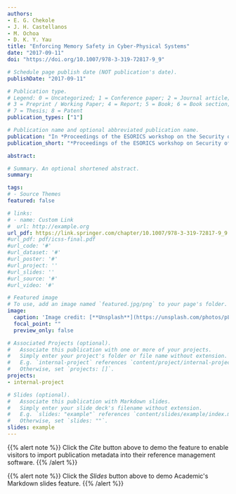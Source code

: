 ```yaml
---
authors:
- E. G. Chekole
- J. H. Castellanos
- M. Ochoa 
- D. K. Y. Yau
title: "Enforcing Memory Safety in Cyber-Physical Systems"
date: "2017-09-11"
doi: "https://doi.org/10.1007/978-3-319-72817-9_9"

# Schedule page publish date (NOT publication's date).
publishDate: "2017-09-11"

# Publication type.
# Legend: 0 = Uncategorized; 1 = Conference paper; 2 = Journal article;
# 3 = Preprint / Working Paper; 4 = Report; 5 = Book; 6 = Book section;
# 7 = Thesis; 8 = Patent
publication_types: ["1"]

# Publication name and optional abbreviated publication name.
publication: "In *Proceedings of the ESORICS workshop on the Security of Industrial Control and Cyber-Physical Systems (CyberICPS)*"
publication_short: "*Proceedings of the ESORICS workshop on Security of Industrial Control and Cyber-Physical Systems (CyberICPS), Springer*"

abstract: 

# Summary. An optional shortened abstract.
summary: 

tags:
# - Source Themes
featured: false

# links:
# - name: Custom Link
#  url: http://example.org
url_pdf: https://link.springer.com/chapter/10.1007/978-3-319-72817-9_9
#url_pdf: pdf/icss-final.pdf
#url_code: '#'
#url_dataset: '#'
#url_poster: '#'
#url_project: ''
#url_slides: ''
#url_source: '#'
#url_video: '#'

# Featured image
# To use, add an image named `featured.jpg/png` to your page's folder. 
image:
  caption: 'Image credit: [**Unsplash**](https://unsplash.com/photos/pLCdAaMFLTE)'
  focal_point: ""
  preview_only: false

# Associated Projects (optional).
#   Associate this publication with one or more of your projects.
#   Simply enter your project's folder or file name without extension.
#   E.g. `internal-project` references `content/project/internal-project/index.md`.
#   Otherwise, set `projects: []`.
projects:
- internal-project

# Slides (optional).
#   Associate this publication with Markdown slides.
#   Simply enter your slide deck's filename without extension.
#   E.g. `slides: "example"` references `content/slides/example/index.md`.
#   Otherwise, set `slides: ""`.
slides: example
---
```


{{% alert note %}}
Click the *Cite* button above to demo the feature to enable visitors to import publication metadata into their reference management software.
{{% /alert %}}

{{% alert note %}}
Click the *Slides* button above to demo Academic's Markdown slides feature.
{{% /alert %}}

